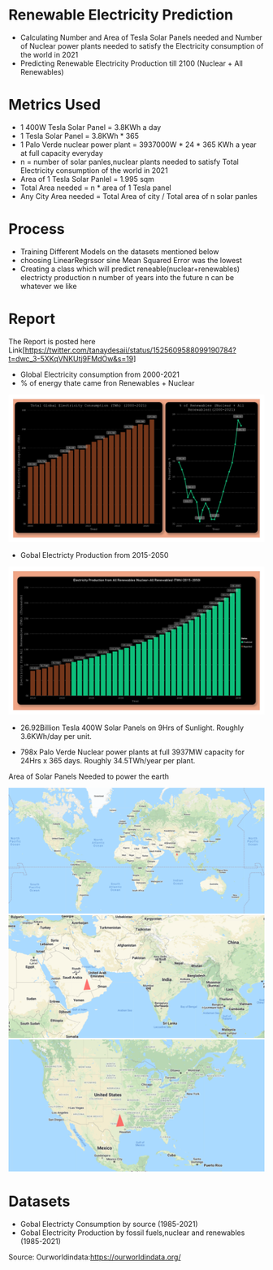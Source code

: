 # Renewable Electricity Prediction
* Calculating Number and Area of Tesla Solar Panels needed and Number of Nuclear power plants needed to satisfy the Electricity consumption of the world in 2021
* Predicting Renewable Electricity Production till 2100 (Nuclear + All Renewables)

# Metrics Used
* 1 400W Tesla Solar Panel = 3.8KWh a day
* 1 Tesla Solar Panel = 3.8KWh * 365 
* 1 Palo Verde nuclear power plant = 3937000W * 24 * 365 KWh a year at full capacity everyday
* n = number of solar panles,nuclear plants needed to satisfy Total Electricity consumption of the world in 2021
* Area of 1 Tesla Solar Panlel =  1.995 sqm
* Total Area needed = n * area of 1 Tesla panel
* Any City Area needed =  Total Area of city / Total area of n solar panles 

# Process
* Training Different Models on the datasets mentioned below 
* choosing LinearRegrssor sine Mean Squared Error was the lowest 
* Creating a class which will predict reneable(nuclear+renewables) electricty production n number of years into the future
n can be whatever we like 

# Report
The Report is posted here Link[https://twitter.com/tanaydesaii/status/1525609588099190784?t=dwc_3-5XKqVNKUtj9FMdOw&s=19]
* Global Electricity consumption from 2000-2021 
* % of energy thate came fron Renewables + Nuclear 

<img src="EnergyChartsReport_page-0002.jpg">

* Gobal Electricty Production from 2015-2050

<img src="EnergyChartsReport_page-0001.jpg">

* 26.92Billion Tesla 400W Solar Panels on 9Hrs of Sunlight. Roughly 3.6KWh/day per unit.

* 798x Palo Verde Nuclear power plants at full 3937MW capacity for 24Hrs x 365 days. Roughly 34.5TWh/year per plant.

Area of Solar Panels Needed to power the earth 

<img src="Screenshot 2022-05-15 024822.png">
<img src="Screenshot 2022-05-15 024726.png">
<img src="Screenshot 2022-05-15 024641.png">



# Datasets 
* Gobal Electricty Consumption by source (1985-2021)
* Gobal Electricity Production by fossil fuels,nuclear and renewables (1985-2021)

Source:
Ourworldindata:https://ourworldindata.org/
